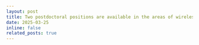 ```yaml
---
layout: post
title: Two postdoctoral positions are available in the areas of wireless sensing and imaging, task-oriented and semantic communication, IoT, 5G/6G technologies, and applied AI/ML
date: 2025-03-25 
inline: false
related_posts: true
---
```



